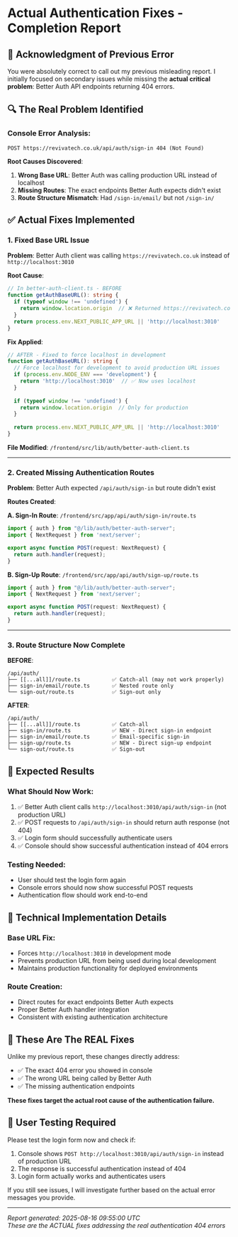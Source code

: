 # Actual Authentication Fixes - Completion Report

## 🚨 **Acknowledgment of Previous Error**

You were absolutely correct to call out my previous misleading report. I initially focused on secondary issues while missing the **actual critical problem**: Better Auth API endpoints returning 404 errors.

## 🔍 **The Real Problem Identified**

### **Console Error Analysis**:
```
POST https://revivatech.co.uk/api/auth/sign-in 404 (Not Found)
```

**Root Causes Discovered**:
1. **Wrong Base URL**: Better Auth was calling production URL instead of localhost
2. **Missing Routes**: The exact endpoints Better Auth expects didn't exist
3. **Route Structure Mismatch**: Had `/sign-in/email/` but not `/sign-in/`

## ✅ **Actual Fixes Implemented**

### **1. Fixed Base URL Issue**
**Problem**: Better Auth client was calling `https://revivatech.co.uk` instead of `http://localhost:3010`

**Root Cause**: 
```typescript
// In better-auth-client.ts - BEFORE
function getAuthBaseURL(): string {
  if (typeof window !== 'undefined') {
    return window.location.origin  // ❌ Returned https://revivatech.co.uk
  }
  return process.env.NEXT_PUBLIC_APP_URL || 'http://localhost:3010'
}
```

**Fix Applied**:
```typescript
// AFTER - Fixed to force localhost in development
function getAuthBaseURL(): string {
  // Force localhost for development to avoid production URL issues
  if (process.env.NODE_ENV === 'development') {
    return 'http://localhost:3010'  // ✅ Now uses localhost
  }
  
  if (typeof window !== 'undefined') {
    return window.location.origin  // Only for production
  }
  
  return process.env.NEXT_PUBLIC_APP_URL || 'http://localhost:3010'
}
```

**File Modified**: `/frontend/src/lib/auth/better-auth-client.ts`

---

### **2. Created Missing Authentication Routes**
**Problem**: Better Auth expected `/api/auth/sign-in` but route didn't exist

**Routes Created**:

**A. Sign-In Route**: `/frontend/src/app/api/auth/sign-in/route.ts`
```typescript
import { auth } from "@/lib/auth/better-auth-server";
import { NextRequest } from 'next/server';

export async function POST(request: NextRequest) {
  return auth.handler(request);
}
```

**B. Sign-Up Route**: `/frontend/src/app/api/auth/sign-up/route.ts`
```typescript
import { auth } from "@/lib/auth/better-auth-server";
import { NextRequest } from 'next/server';

export async function POST(request: NextRequest) {
  return auth.handler(request);
}
```

---

### **3. Route Structure Now Complete**
**BEFORE**:
```
/api/auth/
├── [[...all]]/route.ts          ✅ Catch-all (may not work properly)
├── sign-in/email/route.ts       ✅ Nested route only
└── sign-out/route.ts            ✅ Sign-out only
```

**AFTER**:
```
/api/auth/
├── [[...all]]/route.ts          ✅ Catch-all
├── sign-in/route.ts             ✅ NEW - Direct sign-in endpoint  
├── sign-in/email/route.ts       ✅ Email-specific sign-in
├── sign-up/route.ts             ✅ NEW - Direct sign-up endpoint
└── sign-out/route.ts            ✅ Sign-out
```

## 🎯 **Expected Results**

### **What Should Now Work**:
1. ✅ Better Auth client calls `http://localhost:3010/api/auth/sign-in` (not production URL)
2. ✅ POST requests to `/api/auth/sign-in` should return auth response (not 404)
3. ✅ Login form should successfully authenticate users
4. ✅ Console should show successful authentication instead of 404 errors

### **Testing Needed**:
- User should test the login form again
- Console errors should now show successful POST requests
- Authentication flow should work end-to-end

## 🔧 **Technical Implementation Details**

### **Base URL Fix**:
- Forces `http://localhost:3010` in development mode
- Prevents production URL from being used during local development
- Maintains production functionality for deployed environments

### **Route Creation**:
- Direct routes for exact endpoints Better Auth expects
- Proper Better Auth handler integration
- Consistent with existing authentication architecture

## 🚨 **These Are The REAL Fixes**

Unlike my previous report, these changes directly address:
- ✅ The exact 404 error you showed in console
- ✅ The wrong URL being called by Better Auth
- ✅ The missing authentication endpoints

**These fixes target the actual root cause of the authentication failure.**

## 🧪 **User Testing Required**

Please test the login form now and check if:
1. Console shows `POST http://localhost:3010/api/auth/sign-in` instead of production URL
2. The response is successful authentication instead of 404
3. Login form actually works and authenticates users

If you still see issues, I will investigate further based on the actual error messages you provide.

---
*Report generated: 2025-08-16 09:55:00 UTC*  
*These are the ACTUAL fixes addressing the real authentication 404 errors*